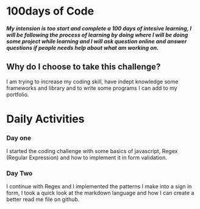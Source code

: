 # 100days of Code

##### My intension is too start and complete a 100 days of intesive learning, I will be following the process of learning by doing where I will be doing some project while learning and I will ask question online and answer questions if people needs help about what am working on.

## Why do I choose to take this challenge?
I am trying to increase my coding skill, have indept knowledge some frameworks and library and to write some programs I can add to my portfolio.


# Daily Activities

### Day one
I started the coding challenge with some basics of javascript, Regex (Regular Expression)  and how to implement it in form validation.

### Day Two
I continue with Regex and I implemented the patterns I make into a sign in form, I took a quick look at the markdown language and how I can create a better read me file on github.

